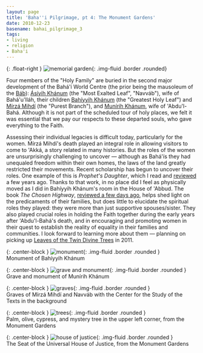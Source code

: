 ```yaml
---
layout: page
title: 'Baha''i Pilgrimage, pt 4: The Monument Gardens'
date: 2010-12-23
basename: bahai_pilgrimage_3
tags:
- living
- religion
- Baha'i
---
```


{: .float-right }
![memorial garden](http://lh6.ggpht.com/_mZAPo8ePwc4/TRLG2C8LpyI/AAAAAAAAArE/No21om-L3Lg/s400/IMG_2422.JPG){: .img-fluid .border .rounded}

Four members of the "Holy Family" are buried in the second major development of
the Bah&aacute;'&iacute; World Centre (the prior being the mausoleum of the <a
href="http://en.wikipedia.org/wiki/B%C3%A1b">B&aacute;b</a>): <a
href="http://en.wikipedia.org/wiki/%C3%81s%C3%ADyih_Kh%C3%A1num">&Aacute;s&iacute;yih
Kh&aacute;num</a> (the "Most Exalted Leaf", "Navv&aacute;b"), wife of
Bah&aacute;'u'll&aacute;h, their children <a
href="http://en.wikipedia.org/wiki/Bahiyyih_Kh%C3%A1num">Bah&iacute;yyih
Kh&aacute;num</a> (the "Greatest Holy Leaf") and <a
href="http://en.wikipedia.org/wiki/M%C3%ADrz%C3%A1_Mihd%C3%AD">M&iacute;rz&aacute;
Mihd&iacute;</a> (the "Purest Branch"), and <a
href="http://en.wikipedia.org/wiki/Mun%C3%ADrih_Kh%C3%A1num">Mun&iacute;rih
Kh&aacute;num</a>, wife of 'Abdu'l-Bah&aacute;. Although it is not part of the
scheduled tour of holy places, we felt it was essential that we pay our respects
to these departed souls, who gave everything to the Faith.

<!--more-->

Assessing their individual legacies is difficult today, particularly for the
women. M&iacute;rz&aacute; Mihd&iacute;'s death played an integral role in
allowing visitors to come to 'Akk&aacute;, a story related in many histories.
But the roles of the women are unsurprisingly challenging to uncover &mdash;
although as Bah&aacute;'&iacute;s they had unequaled freedom within their own
homes, the laws of the land greatly restricted their movements. Recent
scholarship has begun to uncover their roles. One example of this is _Prophet's
Daughter_, which I read and <a
href="http://www.safnet.com/writing/archives/000264.html">reviewed</a> a few
years ago. Thanks to that work, in no place did I feel as physically moved as I
did in Bah&iacute;yyih Kh&aacute;num's room in the House of 'Abbud. The book
_The Chosen Highway_, <a
href="http://www.safnet.com/writing/archives/000423.html">reviewed a few days
ago</a>, helps shed light on the predicaments of their families, but does little
to elucidate the spiritual roles they played: they were more than just
supportive spouses/sister. They also played crucial roles in holding the Faith
together during the early years after 'Abdu'l-Bah&aacute;'s death, and in
encouraging and promoting women in their quest to establish the reality of
equality in their families and communities. I look forward to learning more
about them &mdash; planning on picking up <a
href="http://www.amazon.com/Leaves-Divine-Trees-Baharieh-Rouhani/dp/0853985332">Leaves
of the Twin Divine Trees</a> in 2011.

{: .center-block }
![monument](http://lh5.ggpht.com/_mZAPo8ePwc4/TRLGQuTM_-I/AAAAAAAAAq8/vB3zaFvwOEU/s400/IMG_2423.JPG){: .img-fluid .border .rounded }<br>
Monument of Bah&iacute;yyih Kh&aacute;num

{: .center-block }
![grave and monument](http://lh3.ggpht.com/_mZAPo8ePwc4/TRLGa6N5FiI/AAAAAAAAArA/m9EQvxMTICQ/s400/IMG_2425.JPG){: .img-fluid .border .rounded }<br>
Grave and monument of Mun&iacute;rih Kh&aacute;num

{: .center-block }
![graves](http://lh5.ggpht.com/_mZAPo8ePwc4/TRLHA9yr-pI/AAAAAAAAArI/yKPGZr8x9Io/s400/IMG_2428.JPG){: .img-fluid .border .rounded }<br>
Graves of M&iacute;rz&aacute; Mihd&iacute; and Navv&aacute;b with the Center for the Study of the Texts in the background

{: .center-block }
![trees](http://lh5.ggpht.com/_mZAPo8ePwc4/TRLHPnWgqvI/AAAAAAAAArM/gdWOujluwW4/s400/IMG_2432.JPG){: .img-fluid .border .rounded }<br>
Palm, olive, cypress, and mystery tree in the upper left corner, from the Monument Gardens

{: .center-block }
![house of justice](http://lh3.ggpht.com/_mZAPo8ePwc4/TRQQkDLyTlI/AAAAAAAAArk/WA-PyW8_UGE/s400/IMG_2427.JPG){: .img-fluid .border .rounded }<br>
The Seat of the Universal House of Justice, from the Monument Gardens
